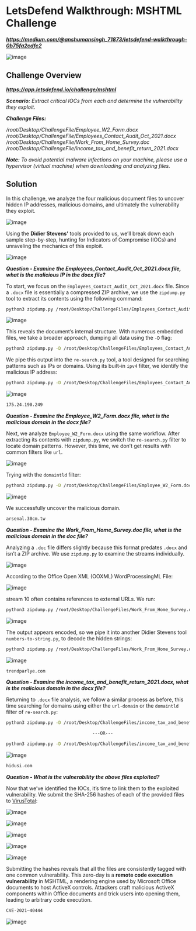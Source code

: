 # LetsDefend Walkthrough: MSHTML Challenge
***https://medium.com/@anshumansingh_71873/letsdefend-walkthrough-0b75fa2cdfc2***

![image](https://github.com/user-attachments/assets/3ee6838b-6936-4459-bf6d-a50582118386)

## Challenge Overview
***https://app.letsdefend.io/challenge/mshtml***

***Scenario:** Extract critical IOCs from each and determine the vulnerability they exploit.*

***Challenge Files:***

*/root/Desktop/ChallengeFile/Employee_W2_Form.docx*
*/root/Desktop/ChallengeFile/Employees_Contact_Audit_Oct_2021.docx*
*/root/Desktop/ChallengeFile/Work_From_Home_Survey.doc*
*/root/Desktop/ChallengeFile/income_tax_and_benefit_return_2021.docx*

***Note:** To avoid potential malware infections on your machine, please use a hypervisor (virtual machine) when downloading and analyzing files.*

## Solution
In this challenge, we analyze the four malicious document files to uncover hidden IP addresses, malicious domains, and ultimately the vulnerability they exploit.

![image](https://github.com/user-attachments/assets/d2a77125-37a4-4b88-a80f-bb37e00c3b3b)

Using the **Didier Stevens’** tools provided to us, we’ll break down each sample step-by-step, hunting for Indicators of Compromise (IOCs) and unraveling the mechanics of this exploit.

![image](https://github.com/user-attachments/assets/95bb4474-5fcd-4408-b463-037fa1c55e76)

***Question - Examine the Employees_Contact_Audit_Oct_2021.docx file, what is the malicious IP in the docx file?***

To start, we focus on the `Employees_Contact_Audit_Oct_2021.docx` file. Since a `.docx` file is essentially a compressed ZIP archive, we use the `zipdump.py` tool to extract its contents using the following command:

```bash
python3 zipdump.py /root/Desktop/ChallengeFiles/Employees_Contact_Audit_Oct_2021.docx
```

![image](https://github.com/user-attachments/assets/27b12ce4-f9a0-4c0f-8eab-404054b558a8)

This reveals the document’s internal structure. With numerous embedded files, we take a broader approach, dumping all data using the `-D` flag:

```bash
python3 zipdump.py -D /root/Desktop/ChallengeFiles/Employees_Contact_Audit_Oct_2021.docx
```

We pipe this output into the `re-search.py` tool, a tool designed for searching patterns such as IPs or domains. Using its built-in `ipv4` filter, we identify the malicious IP address:

```bash
python3 zipdump.py -D /root/Desktop/ChallengeFiles/Employees_Contact_Audit_Oct_2021.docx | python3 re-search.py -n -u ipv4
```

![image](https://github.com/user-attachments/assets/b0fc7f63-e3ef-439c-b0e5-9922b86407d9)

```bash
175.24.190.249
```

***Question - Examine the Employee_W2_Form.docx file, what is the malicious domain in the docx file?***

Next, we analyze `Employee_W2_Form.docx` using the same workflow. After extracting its contents with `zipdump.py`, we switch the `re-search.py` filter to locate domain patterns. However, this time, we don’t get results with common filters like `url`.

![image](https://github.com/user-attachments/assets/bc327a21-2ba7-443c-96a3-f72aae29fc1b)

Trying with the `domaintld` filter:

```bash
python3 zipdump.py -D /root/Desktop/ChallengeFiles/Employee_W2_Form.docx | python3 re-search.py -u -n domaintld
```

![image](https://github.com/user-attachments/assets/7a189e8f-006a-4c70-9457-3debe9125fd8)

We successfully uncover the malicious domain.

```bash
arsenal.30cm.tw
```

***Question - Examine the Work_From_Home_Survey.doc file, what is the malicious domain in the doc file?***

Analyzing a `.doc` file differs slightly because this format predates `.docx` and isn’t a ZIP archive. We use `zipdump.py` to examine the streams individually.

![image](https://github.com/user-attachments/assets/099336e3-2203-445d-b99c-ccd390714058)

According to the Office Open XML (OOXML) WordProcessingML File:

![image](https://github.com/user-attachments/assets/80aa55a9-c80a-49ac-9629-6e2296217a09)

stream 10 often contains references to external URLs. We run:

```bash
python3 zipdump.py /root/Desktop/ChallengeFiles/Work_From_Home_Survey.doc -s 10 -d
```

![image](https://github.com/user-attachments/assets/4590ce83-4d57-455f-9e51-6d6bef654750)

The output appears encoded, so we pipe it into another Didier Stevens tool `numbers-to-string.py`, to decode the hidden strings:

```bash
python3 zipdump.py /root/Desktop/ChallengeFiles/Work_From_Home_Survey.doc -s 10 -d | python3 numbers-to-string.py
```

![image](https://github.com/user-attachments/assets/7a3b801b-eee9-4f19-9b5b-d5d0d10d3a47)

```bash
trendparlye.com
```

***Question - Examine the income_tax_and_benefit_return_2021.docx, what is the malicious domain in the docx file?***

Returning to `.docx` file analysis, we follow a similar process as before, this time searching for domains using either the `url-domain` or the `domaintld` filter of `re-search.py`:

```bash
python3 zipdump.py -D /root/Desktop/ChallengeFiles/income_tax_and_benefit_return_2021.docx | python3 re-search.py -n -u domaintld

                                 ---OR---

python3 zipdump.py -D /root/Desktop/ChallengeFiles/income_tax_and_benefit_return_2021.docx | python3 re-search.py -n -u url-domain
```

![image](https://github.com/user-attachments/assets/9c823538-9ee3-400f-814d-901a32159a04)

```bash
hidusi.com
```

***Question - What is the vulnerability the above files exploited?***

Now that we’ve identified the IOCs, it’s time to link them to the exploited vulnerability. We submit the SHA-256 hashes of each of the provided files to [VirusTotal](https://www.virustotal.com/gui/home/upload):

![image](https://github.com/user-attachments/assets/1cbb6507-889a-4946-a5de-b90418f55729)

![image](https://github.com/user-attachments/assets/d9693235-50dd-43cf-a5ee-43442cce0cb8)

![image](https://github.com/user-attachments/assets/3cf65ba5-6f3c-42f8-a79c-02d522c200d4)

![image](https://github.com/user-attachments/assets/fa9651b7-f1e3-4076-a089-5825746dafc2)

![image](https://github.com/user-attachments/assets/033a32a5-1911-4819-9a13-21d067814fdf)

Submitting the hashes reveals that all the files are consistently tagged with one common vulnerability. This zero-day is a **remote code execution vulnerability** in MSHTML, a rendering engine used by Microsoft Office documents to host ActiveX controls. Attackers craft malicious ActiveX components within Office documents and trick users into opening them, leading to arbitrary code execution.

```bash
CVE-2021–40444
```

![image](https://github.com/user-attachments/assets/c94cb632-29c5-4773-bb73-dddffb73fe7f)


